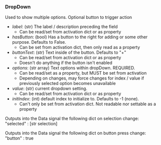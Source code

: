 
### **DropDown**
Used to show multiple options. Optional button to trigger action

- *label*: (str) The label / description preceding the field
	-  Can be read/set from activation dict or as property
- *hasButton*: (bool) Has a button to the right for adding or some other purpose. Defaults to False.
	- Can be set from activation dict, then only read as a property
- *buttonText*: (str) Text inside of the button. Defaults to "+"
	- Can be read/set from activation dict or as property
	- Doesn't do anything if the button isn't enabled
- *options*: (str array) Text options within dropDown. REQUIRED. 
	- Can be read/set as a property, but MUST be set from activation
	- Depending on changes, may force changes for index / value if previously selected option becomes unavailable
- *value*: (str) current dropdown setting. 
	- Can be read/set from activation dict or as property
- *initIndex*: (int) default index to initialize to. Defaults to -1 (none).
	- Can't only be set from activation dict. Not readable nor settable as a property

Outputs into the Data signal the following dict on selection change:
"selected" : [str selection]

Outputs into the Data signal the following dict on button press change:
"button" : true